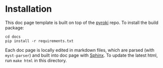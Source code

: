 # Installation 
This doc page template is built on top of the [pyroki](https://github.com/chungmin99/pyroki/tree/main/docs) repo.
To install the build package:
```
cd docs
pip install -r requirements.txt
```
Each doc page is locally edited in markdown files, which are parsed (with `myst-parser`) and built into doc page with [Sphinx](https://www.sphinx-doc.org/en/master/usage/installation.html). To update the latest html, run `make html` in this directory. 